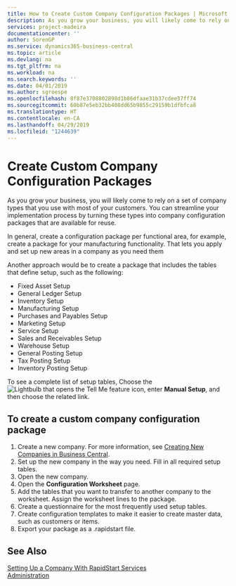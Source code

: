 ```yaml
---
title: How to Create Custom Company Configuration Packages | Microsoft Docs
description: As you grow your business, you will likely come to rely on a set of company types that you use with most of your customers. You can streamline your implementation process by turning these types into company configuration packages that are available for reuse.
services: project-madeira
documentationcenter: ''
author: SorenGP
ms.service: dynamics365-business-central
ms.topic: article
ms.devlang: na
ms.tgt_pltfrm: na
ms.workload: na
ms.search.keywords: ''
ms.date: 04/01/2019
ms.author: sgroespe
ms.openlocfilehash: 0f87e3708802898d1b86dfaae31b37cdee37ff74
ms.sourcegitcommit: 60b87e5eb32bb408dd65b9855c29159b1dfbfca8
ms.translationtype: HT
ms.contentlocale: en-CA
ms.lasthandoff: 04/29/2019
ms.locfileid: "1244639"
---
```

# <a name="create-custom-company-configuration-packages"></a>Create Custom Company Configuration Packages
As you grow your business, you will likely come to rely on a set of company types that you use with most of your customers. You can streamline your implementation process by turning these types into company configuration packages that are available for reuse.  

In general, create a configuration package per functional area, for example, create a package for your manufacturing functionality. That lets you apply and set up new areas in a company as you need them  

Another approach would be to create a package that includes the tables that define setup, such as the following:  

-   Fixed Asset Setup  
-   General Ledger Setup  
-   Inventory Setup  
-   Manufacturing Setup  
-   Purchases and Payables Setup  
-   Marketing Setup  
-   Service Setup  
-   Sales and Receivables Setup  
-   Warehouse Setup  
-   General Posting Setup  
-   Tax Posting Setup  
-   Inventory Posting Setup  

To see a complete list of setup tables, Choose the ![Lightbulb that opens the Tell Me feature](media/ui-search/search_small.png "Tell me what you want to do") icon, enter **Manual Setup**, and then choose the related link.  

## <a name="to-create-a-custom-company-configuration-package"></a>To create a custom company configuration package  
1.  Create a new company. For more information, see [Creating New Companies in Business Central](about-new-company.md).  
3.  Set up the new company in the way you need. Fill in all required setup tables.  
4.  Open the new company.
5. Open the **Configuration Worksheet** page.  
6.  Add the tables that you want to transfer to another company to the worksheet. Assign the worksheet lines to the package.  
7.  Create a questionnaire for the most frequently used setup tables.  
8.  Create configuration templates to make it easier to create master data, such as customers or items.  
9.  Export your package as a .rapidstart file.  

## <a name="see-also"></a>See Also  
[Setting Up a Company With RapidStart Services](admin-set-up-a-company-with-rapidstart.md)  
[Administration](admin-setup-and-administration.md)
